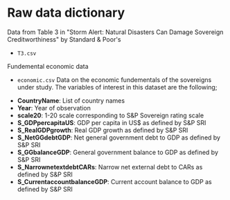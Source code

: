 # Raw data dictionary

Data from Table 3 in "Storm Alert: Natural Disasters Can Damage Sovereign Creditworthiness" by Standard & Poor's
- `T3.csv`

Fundemental economic data
- `economic.csv`
Data on the economic fundementals of the sovereigns under study. The variables of interest in this dataset are the following;
* **CountryName**: List of country names
* **Year**: Year of observation
* **scale20**: 1-20 scale corresponding to S&P Sovereign rating scale
* **S_GDPpercapitaUS**: GDP per capita in US$ as defined by S&P SRI
* **S_RealGDPgrowth**: Real GDP growth as defined by S&P SRI
* **S_NetGGdebtGDP**: Net general government debt to GDP as defined by S&P SRI
* **S_GGbalanceGDP**: General government balance to GDP as defined by S&P SRI
* **S_NarrownetextdebtCARs**: Narrow net external debt to CARs as defined by S&P SRI
* **S_CurrentaccountbalanceGDP**: Current account balance to GDP as defined by S&P SRI

